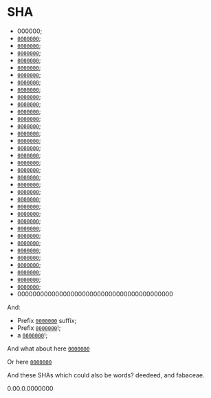 # SHA

*   000000;
*   [`0000000`](https://github.com/wooorm/remark/commit/0000000);
*   [`0000000`](https://github.com/wooorm/remark/commit/00000000);
*   [`0000000`](https://github.com/wooorm/remark/commit/000000000);
*   [`0000000`](https://github.com/wooorm/remark/commit/0000000000);
*   [`0000000`](https://github.com/wooorm/remark/commit/00000000000);
*   [`0000000`](https://github.com/wooorm/remark/commit/000000000000);
*   [`0000000`](https://github.com/wooorm/remark/commit/0000000000000);
*   [`0000000`](https://github.com/wooorm/remark/commit/00000000000000);
*   [`0000000`](https://github.com/wooorm/remark/commit/000000000000000);
*   [`0000000`](https://github.com/wooorm/remark/commit/0000000000000000);
*   [`0000000`](https://github.com/wooorm/remark/commit/00000000000000000);
*   [`0000000`](https://github.com/wooorm/remark/commit/000000000000000000);
*   [`0000000`](https://github.com/wooorm/remark/commit/0000000000000000000);
*   [`0000000`](https://github.com/wooorm/remark/commit/00000000000000000000);
*   [`0000000`](https://github.com/wooorm/remark/commit/000000000000000000000);
*   [`0000000`](https://github.com/wooorm/remark/commit/0000000000000000000000);
*   [`0000000`](https://github.com/wooorm/remark/commit/00000000000000000000000);
*   [`0000000`](https://github.com/wooorm/remark/commit/000000000000000000000000);
*   [`0000000`](https://github.com/wooorm/remark/commit/0000000000000000000000000);
*   [`0000000`](https://github.com/wooorm/remark/commit/00000000000000000000000000);
*   [`0000000`](https://github.com/wooorm/remark/commit/000000000000000000000000000);
*   [`0000000`](https://github.com/wooorm/remark/commit/0000000000000000000000000000);
*   [`0000000`](https://github.com/wooorm/remark/commit/00000000000000000000000000000);
*   [`0000000`](https://github.com/wooorm/remark/commit/000000000000000000000000000000);
*   [`0000000`](https://github.com/wooorm/remark/commit/0000000000000000000000000000000);
*   [`0000000`](https://github.com/wooorm/remark/commit/00000000000000000000000000000000);
*   [`0000000`](https://github.com/wooorm/remark/commit/000000000000000000000000000000000);
*   [`0000000`](https://github.com/wooorm/remark/commit/0000000000000000000000000000000000);
*   [`0000000`](https://github.com/wooorm/remark/commit/00000000000000000000000000000000000);
*   [`0000000`](https://github.com/wooorm/remark/commit/00000000000000000000000000000000000);
*   [`0000000`](https://github.com/wooorm/remark/commit/000000000000000000000000000000000000);
*   [`0000000`](https://github.com/wooorm/remark/commit/0000000000000000000000000000000000000);
*   [`0000000`](https://github.com/wooorm/remark/commit/00000000000000000000000000000000000000);
*   [`0000000`](https://github.com/wooorm/remark/commit/000000000000000000000000000000000000000);
*   [`0000000`](https://github.com/wooorm/remark/commit/0000000000000000000000000000000000000000);
*   00000000000000000000000000000000000000000

And:

*   Prefix [`0000000`](https://github.com/wooorm/remark/commit/0000000) suffix;
*   Prefix [`0000000`](https://github.com/wooorm/remark/commit/0000000)!;
*   a [`0000000`](https://github.com/wooorm/remark/commit/0000000)!;

And what about here
[`0000000`](https://github.com/wooorm/remark/commit/0000000)

Or here
[`0000000`](https://github.com/wooorm/remark/commit/0000000)

And these SHAs which could also be words? deedeed, and fabaceae.

0.00.0.0000000
